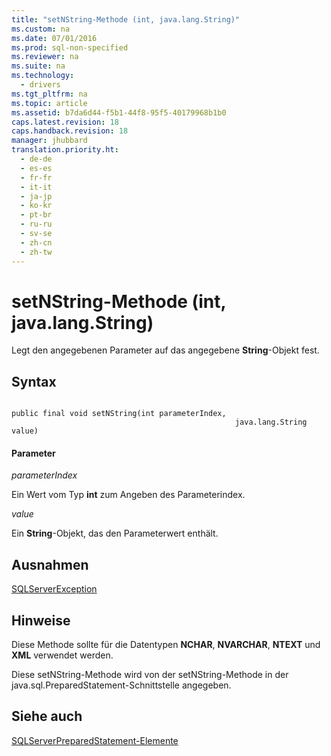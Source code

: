 ```yaml
---
title: "setNString-Methode (int, java.lang.String)"
ms.custom: na
ms.date: 07/01/2016
ms.prod: sql-non-specified
ms.reviewer: na
ms.suite: na
ms.technology: 
  - drivers
ms.tgt_pltfrm: na
ms.topic: article
ms.assetid: b7da6d44-f5b1-44f8-95f5-40179968b1b0
caps.latest.revision: 18
caps.handback.revision: 18
manager: jhubbard
translation.priority.ht: 
  - de-de
  - es-es
  - fr-fr
  - it-it
  - ja-jp
  - ko-kr
  - pt-br
  - ru-ru
  - sv-se
  - zh-cn
  - zh-tw
---
```

# setNString-Methode (int, java.lang.String)
  Legt den angegebenen Parameter auf das angegebene **String**\-Objekt fest.  
  
## Syntax  
  
```  
  
public final void setNString(int parameterIndex,  
                                                  java.lang.String value)  
```  
  
#### Parameter  
 *parameterIndex*  
  
 Ein Wert vom Typ **int** zum Angeben des Parameterindex.  
  
 *value*  
  
 Ein **String**\-Objekt, das den Parameterwert enthält.  
  
## Ausnahmen  
 [SQLServerException](../content/SQLServerException-Class.md)  
  
## Hinweise  
 Diese Methode sollte für die Datentypen **NCHAR**, **NVARCHAR**, **NTEXT** und **XML** verwendet werden.  
  
 Diese setNString\-Methode wird von der setNString\-Methode in der java.sql.PreparedStatement\-Schnittstelle angegeben.  
  
## Siehe auch  
 [SQLServerPreparedStatement-Elemente](../content/SQLServerPreparedStatement-Members.md)  
  
  